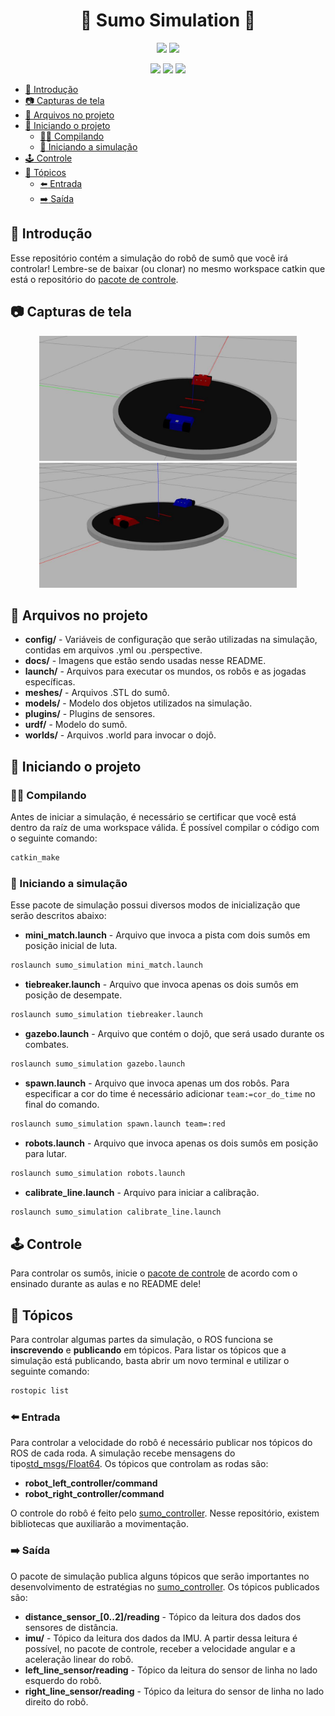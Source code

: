 <h1 align="center">
    🤼 Sumo Simulation 🤖
</h1>
<p align="center">
<img src="https://img.shields.io/badge/ROS%20version-noetic-informational?style=for-the-badge" href="http://wiki.ros.org/noetic"/>
<img src="https://img.shields.io/badge/Gazebo%20version-11-important?style=for-the-badge" href="http://gazebosim.org/"/>

</p>

<p align="center">
<img src="https://forthebadge.com/images/badges/made-with-c-plus-plus.svg" href ="https://forthebadge.com"/>
<img src="https://forthebadge.com/images/badges/built-with-love.svg" href ="https://forthebadge.com"/>
<img src="https://forthebadge.com/images/badges/it-works-why.svg" href ="https://forthebadge.com"/>

</p>

- [🎈 Introdução](#-introdução)
- [:camera: Capturas de tela](#camera-capturas-de-tela)
- [📂 Arquivos no projeto](#-arquivos-no-projeto)
- [:space_invader: Iniciando o projeto](#space_invader-iniciando-o-projeto)
  - [:woman_cartwheeling: Compilando](#woman_cartwheeling-compilando)
  - [:rocket: Iniciando a simulação](#rocket-iniciando-a-simulação)
- [:joystick: Controle](#joystick-controle)
- [:pushpin: Tópicos](#pushpin-tópicos)
  - [:arrow_left: Entrada](#arrow_left-entrada)
  - [:arrow_right: Saída](#arrow_right-saída)

## 🎈 Introdução

Esse repositório contém a simulação do robô de sumô que você irá controlar! Lembre-se de baixar (ou clonar) no mesmo workspace catkin que está o repositório do [pacote de controle](https://github.com/ps-thunderatz/sumo_controller/).

## :camera: Capturas de tela

<p align="center">
  <img height=200px src="./docs/sumo_1.jpg" />
  <img height=200px src="./docs/sumo_2.jpg" />
</p>

## 📂 Arquivos no projeto

- **config/** - Variáveis de configuração que serão utilizadas na simulação, contidas em arquivos .yml ou .perspective.
- **docs/** - Imagens que estão sendo usadas nesse README.
- **launch/** - Arquivos para executar os mundos, os robôs e as jogadas específicas.
- **meshes/** - Arquivos .STL do sumô.
- **models/** - Modelo dos objetos utilizados na simulação.
- **plugins/** - Plugins de sensores.
- **urdf/** - Modelo do sumô.
- **worlds/** - Arquivos .world para invocar o dojô.

## :space_invader: Iniciando o projeto

### :woman_cartwheeling: Compilando

Antes de iniciar a simulação, é necessário se certificar que você está dentro da raíz de uma workspace válida. É possível compilar o código com o seguinte comando:

```bash
catkin_make
```

### :rocket: Iniciando a simulação

Esse pacote de simulação possui diversos modos de inicialização que serão descritos abaixo:

- **mini_match.launch** - Arquivo que invoca a pista com dois sumôs em posição inicial de luta.

```bash
roslaunch sumo_simulation mini_match.launch
```

- **tiebreaker.launch** - Arquivo que invoca apenas os dois sumôs em posição de desempate.

```bash
roslaunch sumo_simulation tiebreaker.launch
```

- **gazebo.launch** - Arquivo que contém o dojô, que será usado durante os combates.

```bash
roslaunch sumo_simulation gazebo.launch
```

- **spawn.launch** - Arquivo que invoca apenas um dos robôs. Para especificar a cor do time é necessário adicionar ```team:=cor_do_time``` no final do comando.

```bash
roslaunch sumo_simulation spawn.launch team=:red
```

- **robots.launch** - Arquivo que invoca apenas os dois sumôs em posição para lutar.

```bash
roslaunch sumo_simulation robots.launch
```

- **calibrate_line.launch** - Arquivo para iniciar a calibração.

```bash
roslaunch sumo_simulation calibrate_line.launch
```

## :joystick: Controle

Para controlar os sumôs, inicie o [pacote de controle](https://github.com/ps-thunderatz/sumo_controller/) de acordo com o ensinado durante as aulas e no README dele!

## :pushpin: Tópicos

Para controlar algumas partes da simulação, o ROS funciona se **inscrevendo** e **publicando** em tópicos. Para listar os tópicos que a simulação está publicando, basta abrir um novo terminal e utilizar o seguinte comando:

```bash
rostopic list
```

### :arrow_left: Entrada

Para controlar a velocidade do robô é necessário publicar nos tópicos do ROS de cada roda. A simulação recebe mensagens do tipo[std_msgs/Float64](http://docs.ros.org/en/noetic/api/std_msgs/html/msg/Float64.html). Os tópicos que controlam as rodas são:

- **robot_left_controller/command**
- **robot_right_controller/command**

O controle do robô é feito pelo [sumo_controller](https://github.com/ps-thunderatz/sumo_controller). Nesse repositório, existem bibliotecas que auxiliarão a movimentação.

### :arrow_right: Saída

O pacote de simulação publica alguns tópicos que serão importantes no desenvolvimento de estratégias no [sumo_controller](https://github.com/ps-thunderatz/sumo_controller). Os tópicos publicados são:

- **distance_sensor_[0..2]/reading** - Tópico da leitura dos dados dos sensores de distância.
- **imu/** - Tópico da leitura dos dados da IMU. A partir dessa leitura é possível, no pacote de controle, receber a velocidade angular e a aceleração linear do robô.
- **left_line_sensor/reading** - Tópico da leitura do sensor de linha no lado esquerdo do robô.
- **right_line_sensor/reading** - Tópico da leitura do sensor de linha no lado direito do robô.
